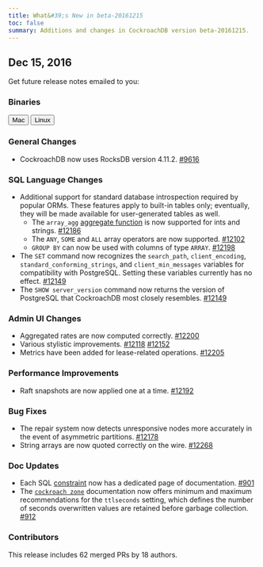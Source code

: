 ```yaml
---
title: What&#39;s New in beta-20161215
toc: false
summary: Additions and changes in CockroachDB version beta-20161215.
---
```


## Dec 15, 2016

Get future release notes emailed to you:

<div class="hubspot-install-form install-form-1 clearfix">
    <script>
        hbspt.forms.create({
            css: '',
            cssClass: 'install-form',
            portalId: '1753393',
            formId: '39686297-81d2-45e7-a73f-55a596a8d5ff',
            formInstanceId: 1,
            target: '.install-form-1'
        });
    </script>
</div>

### Binaries

<div id="os-tabs" class="clearfix">
    <a href="https://binaries.cockroachdb.com/cockroach-beta-20161215.darwin-10.9-amd64.tgz"><button id="mac" data-eventcategory="mac-binary-release-notes">Mac</button></a>
    <a href="https://binaries.cockroachdb.com/cockroach-beta-20161215.linux-amd64.tgz"><button id="linux" data-eventcategory="linux-binary-release-notes">Linux</button></a>
</div>

### General Changes

- CockroachDB now uses RocksDB version 4.11.2. [#9616](https://github.com/cockroachdb/cockroach/pull/9616)

### SQL Language Changes

- Additional support for standard database introspection required by popular ORMs. These features apply to built-in tables only; eventually, they will be made available for user-generated tables as well.
  - The `array_agg` [aggregate function](functions-and-operators.html#aggregate-functions) is now supported for ints and strings. [#12186](https://github.com/cockroachdb/cockroach/pull/12186)
  - The `ANY`, `SOME` and `ALL` array operators are now supported. [#12102](https://github.com/cockroachdb/cockroach/pull/12102)
  - `GROUP BY` can now be used with columns of type `ARRAY`. [#12198](https://github.com/cockroachdb/cockroach/pull/12198)
- The `SET` command now recognizes the `search_path`, `client_encoding`, `standard_conforming_strings`, and `client_min_messages` variables for compatibility with PostgreSQL. Setting these variables currently has no effect. [#12149](https://github.com/cockroachdb/cockroach/pull/12149)
- The `SHOW server_version` command now returns the version of PostgreSQL that CockroachDB most closely resembles. [#12149](https://github.com/cockroachdb/cockroach/pull/12149)

### Admin UI Changes

- Aggregated rates are now computed correctly. [#12200](https://github.com/cockroachdb/cockroach/pull/12200)
- Various stylistic improvements. [#12118](https://github.com/cockroachdb/cockroach/pull/12118) [#12152](https://github.com/cockroachdb/cockroach/pull/12152)
- Metrics have been added for lease-related operations. [#12205](https://github.com/cockroachdb/cockroach/pull/12205)

### Performance Improvements

- Raft snapshots are now applied one at a time. [#12192](https://github.com/cockroachdb/cockroach/pull/12192)

### Bug Fixes

- The repair system now detects unresponsive nodes more accurately in the event of asymmetric partitions. [#12178](https://github.com/cockroachdb/cockroach/pull/12178)
- String arrays are now quoted correctly on the wire. [#12268](https://github.com/cockroachdb/cockroach/pull/12268)

### Doc Updates

- Each SQL [constraint](constraints.html) now has a dedicated page of documentation. [#901](https://github.com/cockroachdb/docs/pull/901)
- The [`cockroach zone`](configure-replication-zones.html) documentation now offers minimum and maximum recommendations for the `ttlseconds` setting, which defines the number of seconds overwritten values are retained before garbage collection. [#912](https://github.com/cockroachdb/docs/pull/912)

### Contributors

This release includes 62 merged PRs by 18 authors.
